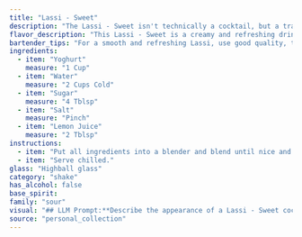 ```yaml
---
title: "Lassi - Sweet"
description: "The Lassi - Sweet isn't technically a cocktail, but a traditional Indian beverage. It belongs to the **Milk Punch** family, characterized by its milky base and refreshing nature. Originating in the Indian subcontinent, the Lassi is a centuries-old drink enjoyed for its cooling and hydrating properties. "
flavor_description: "This Lassi - Sweet is a creamy and refreshing drink with a balanced sweet-tart flavor. The yoghurt provides a smooth, tangy base that's tempered by the sweetness of sugar and a hint of salt.  Lemon juice adds a bright acidity that cuts through the richness, leaving a clean, invigorating finish. It's like a luxurious, chilled yogurt drink with a touch of zest. "
bartender_tips: "For a smooth and refreshing Lassi, use good quality, thick yogurt. Blend it with water, sugar, and salt until perfectly smooth, then add lemon juice at the end for a bright zing.  Don't overblend, or you'll end up with a thin, watery lassi. Adjust sweetness and salt to taste. "
ingredients:
  - item: "Yoghurt"
    measure: "1 Cup"
  - item: "Water"
    measure: "2 Cups Cold"
  - item: "Sugar"
    measure: "4 Tblsp"
  - item: "Salt"
    measure: "Pinch"
  - item: "Lemon Juice"
    measure: "2 Tblsp"
instructions:
  - item: "Put all ingredients into a blender and blend until nice and frothy."
  - item: "Serve chilled."
glass: "Highball glass"
category: "shake"
has_alcohol: false
base_spirit:
family: "sour"
visual: "## LLM Prompt:**Describe the appearance of a Lassi - Sweet cocktail. Imagine a glass filled with this drink. What are the colors, textures, and overall visual impression?** **Consider these ingredients:*** **Yoghurt:** Creamy, white, possibly with slight variations in shade depending on the type of yoghurt used.* **Water:** Transparent, clear, contributing to the overall fluidity of the drink.* **Sugar:** Dissolves in the drink, adding a subtle sweetness but not changing the visual appearance significantly. * **Salt:** A minimal amount, invisible to the naked eye.* **Lemon Juice:** Adds a slight yellowish hue and may create a thin layer of foam on top. **Focus on:*** The overall color and its intensity.* The consistency of the drink – is it thick, smooth, or watery? * Are there any layers or separation visible in the glass? * Does the drink have any shine or sparkle?* Is there any foam or froth present? **Write your description in a descriptive and evocative way.** "
source: "personal_collection"
---
```


